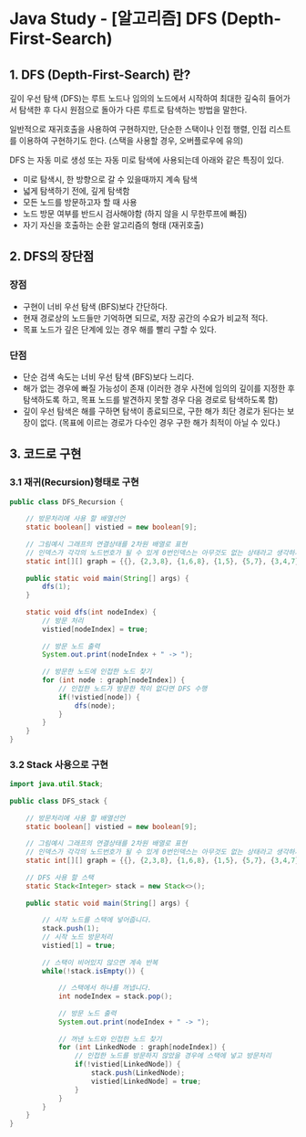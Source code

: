 # Java Study - [알고리즘] DFS (Depth-First-Search)

## 1. DFS (Depth-First-Search) 란?

깊이 우선 탐색 (DFS)는 루트 노드나 임의의 노드에서 시작하여 최대한 깊숙히 들어가서 탐색한 후 다시 원점으로 돌아가 다른 루트로 탐색하는 방법을 말한다.

일반적으로 재귀호출을 사용하여 구현하지만, 단순한 스택이나 인접 행렬, 인접 리스트를 이용하여 구현하기도 한다. (스택을 사용할 경우, 오버플로우에 유의)

DFS 는 자동 미로 생성 또는 자동 미로 탐색에 사용되는데 아래와 같은 특징이 있다.
-  미로 탐색시, 한 방향으로 갈 수 있을때까지 계속 탐색
-  넓게 탐색하기 전에, 깊게 탐색함
-  모든 노드를 방문하고자 할 때 사용
-  노드 방문 여부를 반드시 검사해야함 (하지 않을 시 무한루프에 빠짐)
-  자기 자신을 호출하는 순환 알고리즘의 형태 (재귀호출)

## 2. DFS의 장단점

### 장점 
-  구현이 너비 우선 탐색 (BFS)보다 간단하다.
-  현재 경로상의 노드들만 기억하면 되므로, 저장 공간의 수요가 비교적 적다.
-  목표 노드가 깊은 단계에 있는 경우 해를 빨리 구할 수 있다.

### 단점
-  단순 검색 속도는 너비 우선 탐색 (BFS)보다 느리다.
-  해가 없는 경우에 빠질 가능성이 존재 (이러한 경우 사전에 임의의 깊이를 지정한 후 탐색하도록 하고, 목표 노드를 발견하지 못할 경우 다음 경로로 탐색하도록 함)
-  깊이 우선 탐색은 해를 구하면 탐색이 종료되므로, 구한 해가 최단 경로가 된다는 보장이 없다. (목표에 이르는 경로가 다수인 경우 구한 해가 최적이 아닐 수 있다.)

## 3. 코드로 구현

### 3.1 재귀(Recursion)형태로 구현
```java
public class DFS_Recursion {
 
	// 방문처리에 사용 할 배열선언
	static boolean[] vistied = new boolean[9];
	
	// 그림예시 그래프의 연결상태를 2차원 배열로 표현
	// 인덱스가 각각의 노드번호가 될 수 있게 0번인덱스는 아무것도 없는 상태라고 생각하시면됩니다.
	static int[][] graph = {{}, {2,3,8}, {1,6,8}, {1,5}, {5,7}, {3,4,7}, {2}, {4,5}, {1,2}};
	
	public static void main(String[] args) {
		dfs(1);
	}
	
	static void dfs(int nodeIndex) {
		// 방문 처리
		vistied[nodeIndex] = true;
		
		// 방문 노드 출력
		System.out.print(nodeIndex + " -> ");
		
		// 방문한 노드에 인접한 노드 찾기
		for (int node : graph[nodeIndex]) {
			// 인접한 노드가 방문한 적이 없다면 DFS 수행
			if(!vistied[node]) {
				dfs(node);
			}
		}
	}
}
```

### 3.2 Stack 사용으로 구현

```java
import java.util.Stack;
 
public class DFS_stack {
 
	// 방문처리에 사용 할 배열선언
	static boolean[] vistied = new boolean[9];
	
	// 그림예시 그래프의 연결상태를 2차원 배열로 표현
	// 인덱스가 각각의 노드번호가 될 수 있게 0번인덱스는 아무것도 없는 상태라고 생각하시면됩니다.
	static int[][] graph = {{}, {2,3,8}, {1,6,8}, {1,5}, {5,7}, {3,4,7}, {2}, {4,5}, {1,2}};
	
	// DFS 사용 할 스택
	static Stack<Integer> stack = new Stack<>();
	
	public static void main(String[] args) {
		
		// 시작 노드를 스택에 넣어줍니다.
		stack.push(1);
		// 시작 노드 방문처리
		vistied[1] = true;
		
		// 스택이 비어있지 않으면 계속 반복
		while(!stack.isEmpty()) {
			
			// 스택에서 하나를 꺼냅니다.
			int nodeIndex = stack.pop();
			
			// 방문 노드 출력
			System.out.print(nodeIndex + " -> ");
			
			// 꺼낸 노드와 인접한 노드 찾기
			for (int LinkedNode : graph[nodeIndex]) {
				// 인접한 노드를 방문하지 않았을 경우에 스택에 넣고 방문처리 
				if(!vistied[LinkedNode]) {
					stack.push(LinkedNode);
					vistied[LinkedNode] = true;
				}
			}
		}
	}
}
```
